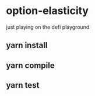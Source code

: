 # option-elasticity

just playing on the defi playground

## yarn install

## yarn compile

## yarn test
